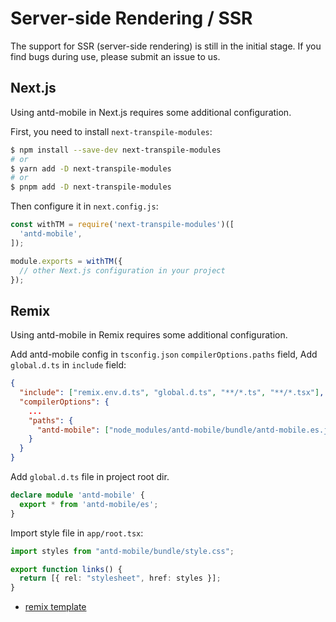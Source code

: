 # Server-side Rendering / SSR <Experimental></Experimental>

The support for SSR (server-side rendering) is still in the initial stage. If you find bugs during use, please submit an issue to us.

## Next.js

Using antd-mobile in Next.js requires some additional configuration.

First, you need to install `next-transpile-modules`:

```bash
$ npm install --save-dev next-transpile-modules
# or
$ yarn add -D next-transpile-modules
# or
$ pnpm add -D next-transpile-modules
```

Then configure it in `next.config.js`:

```js
const withTM = require('next-transpile-modules')([
  'antd-mobile',
]);

module.exports = withTM({
  // other Next.js configuration in your project
});
```

## Remix

Using antd-mobile in Remix requires some additional configuration.

Add antd-mobile config in `tsconfig.json` `compilerOptions.paths` field, Add `global.d.ts` in `include` field:

```json
{
  "include": ["remix.env.d.ts", "global.d.ts", "**/*.ts", "**/*.tsx"],
  "compilerOptions": {
    ...
    "paths": {
      "antd-mobile": ["node_modules/antd-mobile/bundle/antd-mobile.es.js"]
    }
  }
}
```

Add `global.d.ts` file in project root dir.

```ts
declare module 'antd-mobile' {
  export * from 'antd-mobile/es';
}
```

Import style file in `app/root.tsx`:

```ts
import styles from "antd-mobile/bundle/style.css";

export function links() {
  return [{ rel: "stylesheet", href: styles }];
}
```

- [remix template](https://github.com/3lang3/antd-mobile-template/tree/main/remix)
